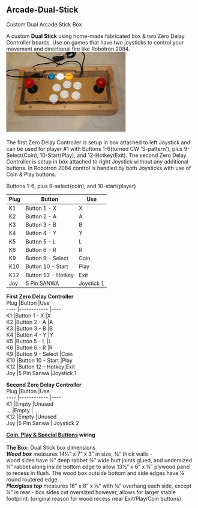 ## **Arcade-Dual-Stick**
Custom Dual Arcade Stick Box

A custom **Dual Stick** using home-made fabricated box & two Zero Delay Controller boards. 
Use on games that have two joysticks to control your movement and directional fire like Robotron 2084.<br/>
[![A](Pics/TNx2/Dual%20Stick.JPG)](Pics/Dual%20Stick.JPG)  
<br/> 
The first Zero Delay Controller is setup in box attached to left Joystick and can be used for player #1 with 
Buttons 1-6(turned CW 'S-pattern'), plus 9-Select(Coin), 10-Start(Play), and 12-Hotkey(Exit). 
The second Zero Delay Controller is setup in box attached to right Joystick without any additional buttons. 
In Robotron 2084 control is handled by both Joysticks with use of Coin & Play buttons.<br/>

Buttons 1-6, plus 9-select(coin), and 10-start(player)<br/>

Plug |Button       |Use 
---- |------------ |----
K1   |Button 1 - X |X
K2   |Button 2 - A |A
K3   |Button 3 - B |B
K4   |Button 4 - Y |Y
K5   |Button 5 - L |L
K6   |Button 6 - R |R
K9   |Button 9 - Select |Coin
K10  |Button 10 - Start |Play
K12  |Button 12 - Hotkey |Exit
Joy  |5 Pin SANWA  |Joystick 1 <br/>







**First Zero Delay Controller**  
Plug |Button       |Use  
---- |------------ |----  
K1   |Button 1 - X |X  
K2   |Button 2 - A |A  
K3   |Button 3 - B |B  
K4   |Button 4 - Y |Y  
K5   |Button 5 - L |L  
K6   |Button 6 - R |R  
K9   |Button 9 - Select |Coin  
K10  |Button 10 - Start |Play  
K12  |Button 12 - Hotkey|Exit  
Joy  |5 Pin Sanwa |Joystick 1 <br/>
 
**Second Zero Delay Controller**  
Plug |Button       |Use  
---- |------------ |----  
K1   |Empty        |Unused  
...  |Empty        | ...  
K12  |Empty        |Unused  
Joy  |5 Pin Sanwa | Joystick 2  
 
**[Coin, Play & Special Buttons](https://craigb-spinner.github.io/Arcade-Spinner/Coin-Play-Exit.html) wiring**<br/>
<br/>
**The Box:** Dual Stick box dimensions  
***Wood box*** measures 14½” x 7” x 3” in size, ¾” thick walls -   
wood sides have ¼” deep rabbet ¾” wide butt joints glued, and undersized ¼” rabbet along inside bottom edge to allow 13½” x 6” x ¼” plywood panel to recess in flush. The wood box outside bottom and side edges have ¼ round routered edge.  
***Plexiglass top*** measures 16” x 8” x ⅛” with ¾” overhang each side, except ¼” in rear - box sides cut oversized however, allows for larger stable footprint. (original reason for wood recess near Exit/Play/Coin buttons)
